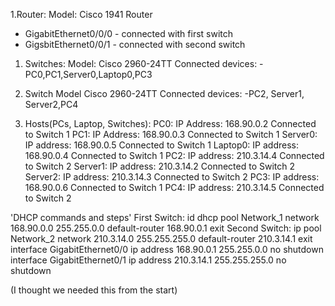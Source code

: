 1.Router:
Model: Cisco 1941 Router
- GigabitEthernet0/0/0 - connected with first switch
- GigsbitEthernet0/0/1 - connected with second switch

1. Switches:
Model: Cisco 2960-24TT
Connected devices:
-PC0,PC1,Server0,Laptop0,PC3
2. Switch
Model Cisco 2960-24TT
Connected devices:
-PC2, Server1, Server2,PC4

3. Hosts(PCs, Laptop, Switches):
PC0:
IP Address: 168.90.0.2
Connected to Switch 1
PC1: IP Address: 168.90.0.3
Connected to Switch 1
Server0:
IP address: 168.90.0.5
Connected to Switch 1
Laptop0:
IP address: 168.90.0.4
Connected to Switch 1
PC2:
IP address: 210.3.14.4
Connected to Switch 2
Server1:
IP address: 210.3.14.2
Connected to Switch 2
Server2:
IP address: 210.3.14.3
Connected to Switch 2
PC3:
IP address: 168.90.0.6
Connected to Switch 1
PC4:
IP address: 210.3.14.5
Connected to Switch 2


'DHCP commands and steps'
First Switch:
id dhcp pool Network_1
network 168.90.0.0 255.255.0.0
default-router 168.90.0.1
exit
Second Switch:
ip pool Network_2
network 210.3.14.0 255.255.255.0
default-router 210.3.14.1
exit
interface GigabitEthernet0/0
ip address 168.90.0.1 255.255.0.0
no shutdown
interface GigabitEthernet0/1
ip address 210.3.14.1 255.255.255.0
no shutdown

(I thought we needed this from the start)
